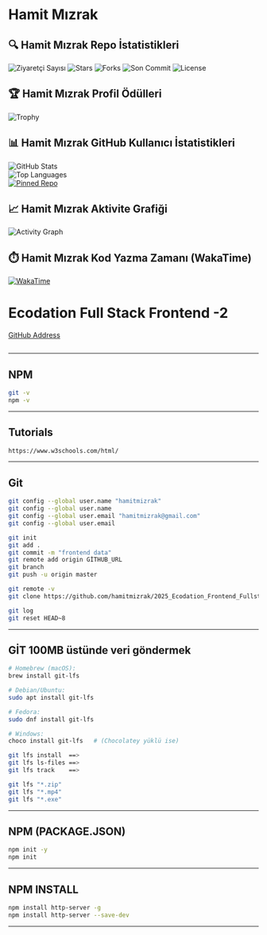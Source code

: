 # Hamit Mızrak

## 🔍 Hamit Mızrak Repo İstatistikleri
![Ziyaretçi Sayısı](https://visitor-badge.laobi.icu/badge?page_id=hamitmizrak.2025_Ecodation_Frontend_Fullstack2)
![Stars](https://img.shields.io/github/stars/hamitmizrak/2025_Ecodation_Frontend_Fullstack2?style=social)
![Forks](https://img.shields.io/github/forks/hamitmizrak/2025_Ecodation_Frontend_Fullstack2?style=social)
![Son Commit](https://img.shields.io/github/last-commit/hamitmizrak/2025_Ecodation_Frontend_Fullstack2)
![License](https://img.shields.io/github/license/hamitmizrak/2025_Ecodation_Frontend_Fullstack2)

## 🏆 Hamit Mızrak Profil Ödülleri
![Trophy](https://github-profile-trophy.vercel.app/?username=hamitmizrak&theme=gruvbox)

## 📊 Hamit Mızrak GitHub Kullanıcı İstatistikleri
![GitHub Stats](https://github-readme-stats.vercel.app/api?username=hamitmizrak&show_icons=true&theme=tokyonight)
<br>
![Top Languages](https://github-readme-stats.vercel.app/api/top-langs/?username=hamitmizrak&layout=compact)
<br>
[![Pinned Repo](https://github-readme-stats.vercel.app/api/pin/?username=hamitmizrak&repo=2025_Ecodation_Frontend_Fullstack2)](https://github.com/hamitmizrak/2025_Ecodation_Frontend_Fullstack2)

## 📈 Hamit Mızrak Aktivite Grafiği
![Activity Graph](https://github-readme-activity-graph.vercel.app/graph?username=hamitmizrak&theme=react-dark)

## ⏱️ Hamit Mızrak Kod Yazma Zamanı (WakaTime)
<!-- WakaTime hesabın varsa -->
[![WakaTime](https://github-readme-stats.vercel.app/api/wakatime?username=hamitmizrak)](https://wakatime.com/@hamitmizrak)



# Ecodation Full Stack Frontend -2 
[GitHub Address](https://github.com/hamitmizrak/2025_Ecodation_Frontend2.git)
```sh 

```
---

## NPM
```sh  
git -v
npm -v

```
---

## Tutorials
```sh  
https://www.w3schools.com/html/

```
---



## Git
```sh 
git config --global user.name "hamitmizrak"
git config --global user.name
git config --global user.email "hamitmizrak@gmail.com"
git config --global user.email

git init
git add .
git commit -m "frontend data"
git remote add origin GİTHUB_URL
git branch
git push -u origin master

git remote -v
git clone https://github.com/hamitmizrak/2025_Ecodation_Frontend_Fullstack2

git log
git reset HEAD~8
```
---

## GİT 100MB üstünde veri göndermek
```sh 
# Homebrew (macOS):
brew install git-lfs

# Debian/Ubuntu:
sudo apt install git-lfs

# Fedora:
sudo dnf install git-lfs

# Windows:
choco install git-lfs   # (Chocolatey yüklü ise)

git lfs install  ==> 
git lfs ls-files ==> 
git lfs track    ==>

git lfs "*.zip"
git lfs "*.mp4"
git lfs "*.exe"

```
---


## NPM (PACKAGE.JSON)
```sh  
npm init -y
npm init

```
---


## NPM INSTALL
```sh 
npm install http-server -g
npm install http-server --save-dev
```
---